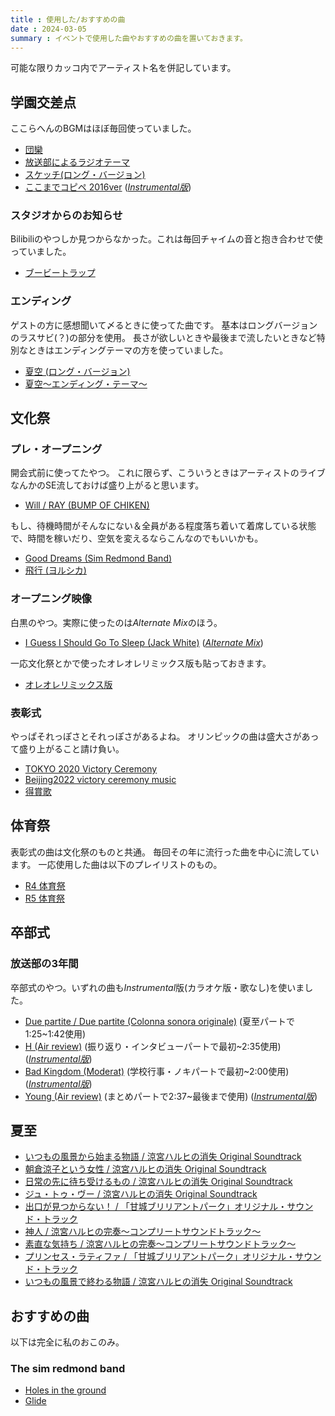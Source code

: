 ```yaml
---
title : 使用した/おすすめの曲
date : 2024-03-05
summary : イベントで使用した曲やおすすめの曲を置いておきます。
---
```


可能な限りカッコ内でアーティスト名を併記しています。

## 学園交差点
ここらへんのBGMはほぼ毎回使っていました。

- [団欒](https://www.youtube.com/watch?v=nwtP-pzFK3Y)
- [放送部によるラジオテーマ](https://www.youtube.com/watch?v=mKNhVA0YviE)
- [スケッチ(ロング・バージョン)](https://www.youtube.com/watch?v=2QAIkvi1ztE)
- [ここまでコピペ 2016ver](https://www.youtube.com/watch?v=nCzNDMWTBIk) (*[Instrumental版](https://piapro.jp/t/aKRg)*)

### スタジオからのお知らせ
Bilibiliのやつしか見つからなかった。これは毎回チャイムの音と抱き合わせで使っていました。

- [ブービートラップ](https://www.bilibili.com/video/BV1PJ411k7KP/)

### エンディング
ゲストの方に感想聞いて〆るときに使ってた曲です。
基本はロングバージョンのラスサビ(？)の部分を使用。
長さが欲しいときや最後まで流したいときなど特別なときはエンディングテーマの方を使っていました。

- [夏空 (ロング・バージョン)](https://www.youtube.com/watch?v=LUZiCj7hH9I)
- [夏空～エンディング・テーマ～](https://www.youtube.com/watch?v=27vggWfPYTk)

## 文化祭
### プレ・オープニング
開会式前に使ってたやつ。
これに限らず、こういうときはアーティストのライブなんかのSE流しておけば盛り上がると思います。

- [Will / RAY (BUMP OF CHIKEN)](https://www.youtube.com/watch?v=JvN6ZUJfKNY)

もし、待機時間がそんなにない＆全員がある程度落ち着いて着席している状態で、時間を稼いだり、空気を変えるならこんなのでもいいかも。

- [Good Dreams (Sim Redmond Band)](https://www.youtube.com/watch?v=1sQmGBIHSWc)
- [飛行 (ヨルシカ)](https://www.youtube.com/watch?v=APjpJooQMBc)

### オープニング映像
白黒のやつ。実際に使ったのは*Alternate Mix*のほう。

- [I Guess I Should Go To Sleep (Jack White)](https://www.youtube.com/watch?v=_Oc7ZTfJ8Sk) (*[Alternate Mix](https://www.youtube.com/watch?v=AXejv4ja5Dk)*)

一応文化祭とかで使ったオレオレリミックス版も貼っておきます。

- [オレオレリミックス版](https://download.wsoft.ws/WS14153)

### 表彰式
やっぱそれっぽさとそれっぽさがあるよね。
オリンピックの曲は盛大さがあって盛り上がること請け負い。

- [TOKYO 2020 Victory Ceremony](https://www.youtube.com/watch?v=WZ1986ZRTmE)
- [Beijing2022 victory ceremony music](https://www.youtube.com/watch?v=EWJsyNgvRjA&t=35s)
- [得賞歌](https://www.youtube.com/watch?v=LxtChFAi-w4)

## 体育祭
表彰式の曲は文化祭のものと共通。
毎回その年に流行った曲を中心に流しています。
一応使用した曲は以下のプレイリストのもの。

- [R4 体育祭](https://www.youtube.com/playlist?list=PL196PbTibmECNQGiLKbOPDH45hngXVjh3)
- [R5 体育祭](https://www.youtube.com/playlist?list=PL196PbTibmED_7mK6M8HTmihW8cLEdCy7)

## 卒部式
### 放送部の3年間
卒部式のやつ。いずれの曲も*Instrumental*版(カラオケ版・歌なし)を使いました。

- [Due partite / Due partite (Colonna sonora originale)](https://www.youtube.com/watch?v=vtniF6nq9xI) (夏至パートで1:25~1:42使用)
- [H (Air review)](https://www.youtube.com/watch?v=vk9hT9XtGCo) (振り返り・インタビューパートで最初~2:35使用) (*[Instrumental版](https://www.musicbed.com/songs/h-instrumental/9511)*)
- [Bad Kingdom (Moderat)](https://www.youtube.com/watch?v=3NPxqXMZq7o) (学校行事・ノキパートで最初~2:00使用) (*[Instrumental版](https://www.youtube.com/watch?v=uu4C0AGpoU4)*)
- [Young (Air review)](https://www.youtube.com/watch?v=78yb36Kw4G8) (まとめパートで2:37~最後まで使用) (*[Instrumental版](https://www.musicbed.com/songs/young-instrumental/9507)*)

## 夏至
- [いつもの風景から始まる物語 / 涼宮ハルヒの消失 Original Soundtrack](https://www.youtube.com/watch?v=tF3I7ofKn2M)
- [朝倉涼子という女性 / 涼宮ハルヒの消失 Original Soundtrack](https://www.youtube.com/watch?v=QBfn-GleXe8)
- [日常の先に待ち受けるもの / 涼宮ハルヒの消失 Original Soundtrack](https://www.youtube.com/watch?v=3mRCiAKDqIE)
- [ジュ・トゥ・ヴー / 涼宮ハルヒの消失 Original Soundtrack](https://www.youtube.com/watch?v=eqqPvg-tD7Q)
- [出口が見つからない！ / 「甘城ブリリアントパーク」オリジナル・サウンド・トラック](https://www.youtube.com/watch?v=Lx8JAcFHmRQ)
- [神人 / 涼宮ハルヒの完奏〜コンプリートサウンドトラック〜](https://www.youtube.com/watch?v=2jNyLU1TxZk)
- [素直な気持ち / 涼宮ハルヒの完奏〜コンプリートサウンドトラック〜](https://www.youtube.com/watch?v=2_4LHllReWA)
- [プリンセス・ラティファ / 「甘城ブリリアントパーク」オリジナル・サウンド・トラック](https://www.youtube.com/watch?v=ji7bt4AZP_s)
- [いつもの風景で終わる物語 / 涼宮ハルヒの消失 Original Soundtrack](https://www.youtube.com/watch?v=IXBOOF5AnFY)

## おすすめの曲
以下は完全に私のおこのみ。

### The sim redmond band
- [Holes in the ground](https://www.youtube.com/watch?v=hk4EfgNgDrE)
- [Glide](https://www.youtube.com/watch?v=wJSeAaMOiPE&t=8s)
